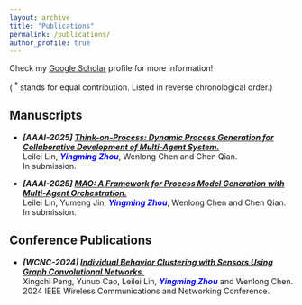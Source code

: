 ```yaml
---
layout: archive
title: "Publications"
permalink: /publications/
author_profile: true
---
```


Check my [Google Scholar](https://scholar.google.com/citations?user=7GaCGpgAAAAJ&hl=zh-CN) profile for more information!

( $^*$ stands for equal contribution. Listed in reverse chronological order.)

## Manuscripts


- ***[AAAI-2025] [Think-on-Process: Dynamic Process Generation for Collaborative Development of Multi-Agent System.](https://arxiv.org/pdf/2409.06568)***
<br> Leilei Lin,
***<span style="color:blue">Yingming Zhou</span>***,
Wenlong Chen and Chen Qian.
<br>In submission.


- ***[AAAI-2025] [MAO: A Framework for Process Model Generation with Multi-Agent Orchestration.](https://arxiv.org/pdf/2408.01916)***
<br> Leilei Lin,
Yumeng Jin,
***<span style="color:blue">Yingming Zhou</span>***,
Wenlong Chen and Chen Qian.
<br>In submission.

## Conference Publications

- ***[WCNC-2024] [Individual Behavior Clustering with Sensors Using Graph Convolutional Networks.](https://ieeexplore.ieee.org/stamp/stamp.jsp?tp=&arnumber=10571088)***
<br> Xingchi Peng,
Yunuo Cao,
Leilei Lin,
***<span style="color:blue">Yingming Zhou</span>***  and Wenlong Chen.
<br> 2024 IEEE Wireless Communications and Networking Conference. 
